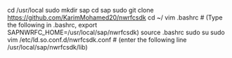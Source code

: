 cd /usr/local
sudo mkdir sap
cd sap
sudo git clone https://github.com/KarimMohamed20/nwrfcsdk
cd ~/
vim .bashrc # (Type the following in .bashrc, export SAPNWRFC_HOME=/usr/local/sap/nwrfcsdk)
source .bashrc
sudo su
sudo vim /etc/ld.so.conf.d/nwrfcsdk.conf # (enter the following line /usr/local/sap/nwrfcsdk/lib)
